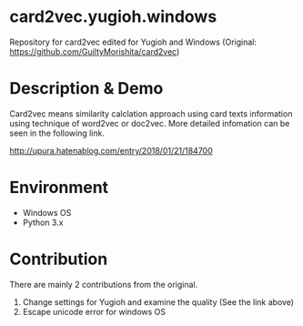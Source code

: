 card2vec.yugioh.windows
===
Repository for card2vec edited for Yugioh and Windows (Original: https://github.com/GuiltyMorishita/card2vec)

# Description & Demo

Card2vec means similarity calclation approach using card texts information using technique of word2vec or doc2vec. More detailed infomation can be seen in the following link.

http://upura.hatenablog.com/entry/2018/01/21/184700

# Environment

- Windows OS
- Python 3.x

# Contribution

There are mainly 2 contributions from the original.

1. Change settings for Yugioh and examine the quality (See the link above)
1. Escape unicode error for windows OS
